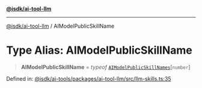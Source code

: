 [**@isdk/ai-tool-llm**](../README.md)

***

[@isdk/ai-tool-llm](../globals.md) / AIModelPublicSkillName

# Type Alias: AIModelPublicSkillName

> **AIModelPublicSkillName** = *typeof* [`AIModelPublicSkillNames`](../variables/AIModelPublicSkillNames.md)\[`number`\]

Defined in: [@isdk/ai-tools/packages/ai-tool-llm/src/llm-skills.ts:35](https://github.com/isdk/ai-tool-llm.js/blob/0117bca14260d3af76fa17e1e8bf1508a2762ab9/src/llm-skills.ts#L35)

